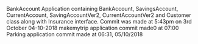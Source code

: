 BankAccount Application containing BankAccount, SavingsAccount, CurrentAccount, SavingAccountVer2, CurrentAccountVer2 and Customer class along with Insurance interface. Commit was made at 5:43pm on 3rd October
04-10-2018 
makemytrip application
commit made0 at 07:00
Parking application
commit made at 06:31, 05/10/2018
